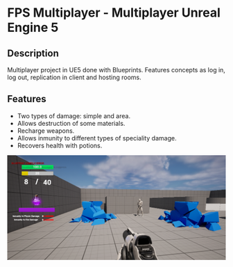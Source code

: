 # FPS Multiplayer - Multiplayer Unreal Engine 5



## Description

Multiplayer project in UE5 done with Blueprints. Features concepts as log in, log out, replication in client and hosting rooms.

## Features

* Two types of damage: simple and area.
* Allows destruction of some materials.
* Recharge weapons.
* Allows inmunity to different types of speciality damage.
* Recovers health with potions.

<img src="https://github.com/lucasgarciadominguez/Assets/blob/main/UE5.PNG" width="800">
